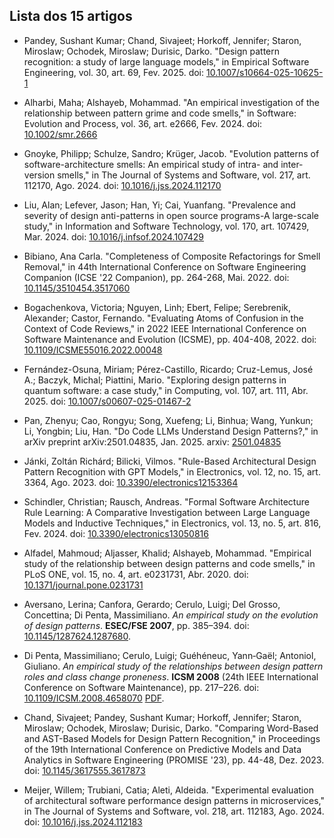 ## Lista dos 15 artigos

* Pandey, Sushant Kumar; Chand, Sivajeet; Horkoff, Jennifer; Staron, Miroslaw; Ochodek, Miroslaw; Durisic, Darko. "Design pattern recognition: a study of large language models," in Empirical Software Engineering, vol. 30, art. 69, Fev. 2025. doi: [10.1007/s10664-025-10625-1](https://doi.org/10.1007/s10664-025-10625-1)

* Alharbi, Maha; Alshayeb, Mohammad. "An empirical investigation of the relationship between pattern grime and code smells," in Software: Evolution and Process, vol. 36, art. e2666, Fev. 2024. doi: [10.1002/smr.2666](https://doi.org/10.1002/smr.2666)

* Gnoyke, Philipp; Schulze, Sandro; Krüger, Jacob. "Evolution patterns of software-architecture smells: An empirical study of intra- and inter-version smells," in The Journal of Systems and Software, vol. 217, art. 112170, Ago. 2024. doi: [10.1016/j.jss.2024.112170](https://doi.org/10.1016/j.jss.2024.112170)

* Liu, Alan; Lefever, Jason; Han, Yi; Cai, Yuanfang. "Prevalence and severity of design anti-patterns in open source programs-A large-scale study," in Information and Software Technology, vol. 170, art. 107429, Mar. 2024. doi: [10.1016/j.infsof.2024.107429](https://doi.org/10.1016/j.infsof.2024.107429)

* Bibiano, Ana Carla. "Completeness of Composite Refactorings for Smell Removal," in 44th International Conference on Software Engineering Companion (ICSE '22 Companion), pp. 264-268, Mai. 2022. doi: [10.1145/3510454.3517060](https://doi.org/10.1145/3510454.3517060)

* Bogachenkova, Victoria; Nguyen, Linh; Ebert, Felipe; Serebrenik, Alexander; Castor, Fernando. "Evaluating Atoms of Confusion in the Context of Code Reviews," in 2022 IEEE International Conference on Software Maintenance and Evolution (ICSME), pp. 404-408, 2022. doi: [10.1109/ICSME55016.2022.00048](https://doi.org/10.1109/ICSME55016.2022.00048)

* Fernández-Osuna, Miriam; Pérez-Castillo, Ricardo; Cruz-Lemus, José A.; Baczyk, Michal; Piattini, Mario. "Exploring design patterns in quantum software: a case study," in Computing, vol. 107, art. 111, Abr. 2025. doi: [10.1007/s00607-025-01467-2](https://doi.org/10.1007/s00607-025-01467-2)

* Pan, Zhenyu; Cao, Rongyu; Song, Xuefeng; Li, Binhua; Wang, Yunkun; Li, Yongbin; Liu, Han. "Do Code LLMs Understand Design Patterns?," in arXiv preprint arXiv:2501.04835, Jan. 2025. arxiv: [2501.04835](https://arxiv.org/abs/2501.04835)

* Jánki, Zoltán Richárd; Bilicki, Vilmos. "Rule-Based Architectural Design Pattern Recognition with GPT Models," in Electronics, vol. 12, no. 15, art. 3364, Ago. 2023. doi: [10.3390/electronics12153364](https://doi.org/10.3390/electronics12153364)

* Schindler, Christian; Rausch, Andreas. "Formal Software Architecture Rule Learning: A Comparative Investigation between Large Language Models and Inductive Techniques," in Electronics, vol. 13, no. 5, art. 816, Fev. 2024. doi: [10.3390/electronics13050816](https://doi.org/10.3390/electronics13050816)

* Alfadel, Mahmoud; Aljasser, Khalid; Alshayeb, Mohammad. "Empirical study of the relationship between design patterns and code smells," in PLoS ONE, vol. 15, no. 4, art. e0231731, Abr. 2020. doi: [10.1371/journal.pone.0231731](https://doi.org/10.1371/journal.pone.0231731)

* Aversano, Lerina; Canfora, Gerardo; Cerulo, Luigi; Del Grosso, Concettina; Di Penta, Massimiliano. *An empirical study on the evolution of design patterns*. **ESEC/FSE 2007**, pp. 385–394. doi: [10.1145/1287624.1287680](https://doi.org/10.1145/1287624.1287680).

* Di Penta, Massimiliano; Cerulo, Luigi; Guéhéneuc, Yann‑Gaël; Antoniol, Giuliano. *An empirical study of the relationships between design pattern roles and class change proneness*. **ICSM 2008** (24th IEEE International Conference on Software Maintenance), pp. 217–226. doi: [10.1109/ICSM.2008.4658070](https://doi.org/10.1109/ICSM.2008.4658070)  [PDF](https://www.ptidej.net/publications/documents/ICSM08b.doc.pdf).

* Chand, Sivajeet; Pandey, Sushant Kumar; Horkoff, Jennifer; Staron, Miroslaw; Ochodek, Miroslaw; Durisic, Darko. "Comparing Word-Based and AST-Based Models for Design Pattern Recognition," in Proceedings of the 19th International Conference on Predictive Models and Data Analytics in Software Engineering (PROMISE '23), pp. 44-48, Dez. 2023. doi: [10.1145/3617555.3617873](https://doi.org/10.1145/3617555.3617873)

* Meijer, Willem; Trubiani, Catia; Aleti, Aldeida. "Experimental evaluation of architectural software performance design patterns in microservices," in The Journal of Systems and Software, vol. 218, art. 112183, Ago. 2024. doi: [10.1016/j.jss.2024.112183](https://doi.org/10.1016/j.jss.2024.112183)
